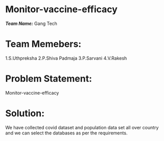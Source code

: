 # Monitor-vaccine-efficacy

***Team Name:***
Gang Tech

# Team Memebers:
  1.S.Uthpreksha
  2.P.Shiva Padmaja
  3.P.Sarvani
  4.V.Rakesh

# Problem Statement:
Monitor-vaccine-efficacy

# Solution:
We have collected covid dataset and population data set all over country and we can select the databases as per the requirements.


